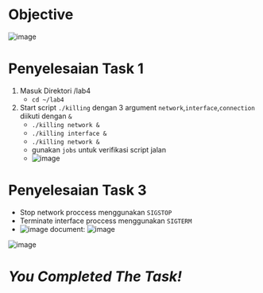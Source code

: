 # Objective
![image](https://github.com/diotriandika/learn-networking/assets/109568349/f8fd89d0-5d3f-46da-9c81-2925b78a774d)
# Penyelesaian Task 1
1. Masuk Direktori /lab4
   - `cd ~/lab4`
2. Start script `./killing` dengan 3 argument `network`,`interface`,`connection` diikuti dengan `&`
   - `./killing network &`
   - `./killing interface &`
   - `./killing network &`
   - gunakan `jobs` untuk verifikasi script jalan
   - ![image](https://github.com/diotriandika/learn-networking/assets/109568349/513935ac-0e1e-4e55-92f8-7c424ca3a848)
# Penyelesaian Task 3
  - Stop network proccess menggunakan `SIGSTOP`
  - Terminate interface proccess menggunakan `SIGTERM`
  - ![image](https://github.com/diotriandika/learn-networking/assets/109568349/8cd7a4e1-08c4-4983-9d57-ac7e4a6f2721)
document: ![image](https://github.com/diotriandika/learn-networking/assets/109568349/541b1ae7-e83d-478c-87fe-a2f22301855d)


![image](https://github.com/diotriandika/learn-networking/assets/109568349/604e4f0d-8c69-4bab-9183-b4463871cc41)

# **_You Completed The Task!_**

   
